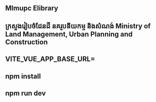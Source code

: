 ## Mlmupc Elibrary

## ក្រសួងរៀបចំដែនដី នគរូបនីយកម្ម និងសំណង់ Ministry of Land Management, Urban Planning and Construction

## VITE_VUE_APP_BASE_URL=

## npm install
## npm run dev
